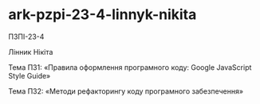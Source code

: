 # ark-pzpi-23-4-linnyk-nikita

ПЗПІ-23-4

Лінник Нікіта 

Тема ПЗ1: «Правила оформлення програмного коду: Google JavaScript Style Guide»

Тема ПЗ2: «Методи рефакторингу коду програмного забезпечення»
